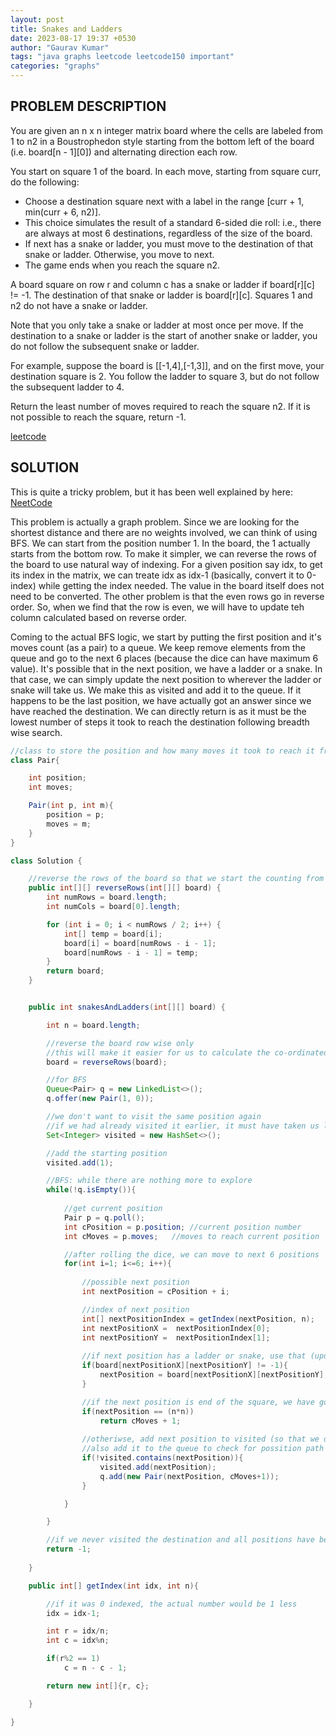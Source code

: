 ```yaml
---
layout: post
title: Snakes and Ladders
date: 2023-08-17 19:37 +0530
author: "Gaurav Kumar"
tags: "java graphs leetcode leetcode150 important"
categories: "graphs"
---
```

## PROBLEM DESCRIPTION

You are given an n x n integer matrix board where the cells are labeled from 1 to n2 in a Boustrophedon style starting from the bottom left of the board (i.e. board[n - 1][0]) and alternating direction each row.

You start on square 1 of the board. In each move, starting from square curr, do the following:

- Choose a destination square next with a label in the range [curr + 1, min(curr + 6, n2)].
- This choice simulates the result of a standard 6-sided die roll: i.e., there are always at most 6 destinations, regardless of the size of the board.
- If next has a snake or ladder, you must move to the destination of that snake or ladder. Otherwise, you move to next.
- The game ends when you reach the square n2.

A board square on row r and column c has a snake or ladder if board[r][c] != -1. The destination of that snake or ladder is board[r][c]. Squares 1 and n2 do not have a snake or ladder.

Note that you only take a snake or ladder at most once per move. If the destination to a snake or ladder is the start of another snake or ladder, you do not follow the subsequent snake or ladder.

For example, suppose the board is [[-1,4],[-1,3]], and on the first move, your destination square is 2. You follow the ladder to square 3, but do not follow the subsequent ladder to 4.

Return the least number of moves required to reach the square n2. If it is not possible to reach the square, return -1.

[leetcode](https://leetcode.com/problems/snakes-and-ladders/)

## SOLUTION

This is quite a tricky problem, but it has been well explained by here: [NeetCode](https://www.youtube.com/watch?v=6lH4nO3JfLk)

This problem is actually a graph problem. Since we are looking for the shortest distance and there are no weights involved, we can think of using BFS. We can start from the position number 1. In the board, the 1 actually starts from the bottom row. To make it simpler, we can reverse the rows of the board to use natural way of indexing. For a given position say idx, to get its index in the matrix, we can treate idx as idx-1 (basically, convert it to 0-index) while getting the index needed. The value in the board itself does not need to be converted. The other problem is that the even rows go in reverse order. So, when we find that the row is even, we will have to update teh column calculated based on reverse order.  

Coming to the actual BFS logic, we start by putting the first position and it's moves count (as a pair) to a queue. We keep remove elements from the queue and go to the next 6 places (because the dice can have maximum 6 value). It's possible that in the next position, we have a ladder or a snake. In that case, we can simply update the next position to wherever the ladder or snake will take us. We make this as visited and add it to the queue. If it happens to be the last position, we have actually got an answer since we have reached the destination. We can directly return is as it must be the lowest number of steps it took to reach the destination following breadth wise search.

```java
//class to store the position and how many moves it took to reach it from source
class Pair{

    int position;
    int moves;

    Pair(int p, int m){
        position = p;
        moves = m;
    }
}

class Solution {

    //reverse the rows of the board so that we start the counting from first row
    public int[][] reverseRows(int[][] board) {
        int numRows = board.length;
        int numCols = board[0].length;

        for (int i = 0; i < numRows / 2; i++) {
            int[] temp = board[i];
            board[i] = board[numRows - i - 1];
            board[numRows - i - 1] = temp;
        }
        return board;
    }


    public int snakesAndLadders(int[][] board) {

        int n = board.length;

        //reverse the board row wise only
        //this will make it easier for us to calculate the co-ordinated for a given "position" 1, 2, 3 ... n*n
        board = reverseRows(board);

        //for BFS
        Queue<Pair> q = new LinkedList<>();
        q.offer(new Pair(1, 0));

        //we don't want to visit the same position again
        //if we had already visited it earlier, it must have taken us lesser number of moves anyway
        Set<Integer> visited = new HashSet<>();

        //add the starting position
        visited.add(1);

        //BFS: while there are nothing more to explore
        while(!q.isEmpty()){
            
            //get current position
            Pair p = q.poll();
            int cPosition = p.position; //current position number
            int cMoves = p.moves;   //moves to reach current position

            //after rolling the dice, we can move to next 6 positions
            for(int i=1; i<=6; i++){
                
                //possible next position
                int nextPosition = cPosition + i;

                //index of next position
                int[] nextPositionIndex = getIndex(nextPosition, n);
                int nextPositionX =  nextPositionIndex[0];
                int nextPositionY =  nextPositionIndex[1];
                
                //if next position has a ladder or snake, use that (update nextPosition which we had calculated based on simple step)
                if(board[nextPositionX][nextPositionY] != -1){
                    nextPosition = board[nextPositionX][nextPositionY];
                }

                //if the next position is end of the square, we have got the answer
                if(nextPosition == (n*n))
                    return cMoves + 1;
                
                //otheriwse, add next position to visited (so that we don't visit it again)
                //also add it to the queue to check for possition path from the next position
                if(!visited.contains(nextPosition)){
                    visited.add(nextPosition);
                    q.add(new Pair(nextPosition, cMoves+1));
                }

            }

        }

        //if we never visited the destination and all positions have been explored, return -1
        return -1;
            
    }

    public int[] getIndex(int idx, int n){

        //if it was 0 indexed, the actual number would be 1 less
        idx = idx-1;

        int r = idx/n;
        int c = idx%n;

        if(r%2 == 1)
            c = n - c - 1;

        return new int[]{r, c};

    }

}
```
